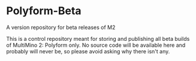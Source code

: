 # Polyform-Beta
A version repository for beta releases of M2

This is a control repository meant for storing and publishing all beta builds of MultiMino 2: Polyform only.
No source code will be available here and probably will never be, so please avoid asking why there isn't any.
